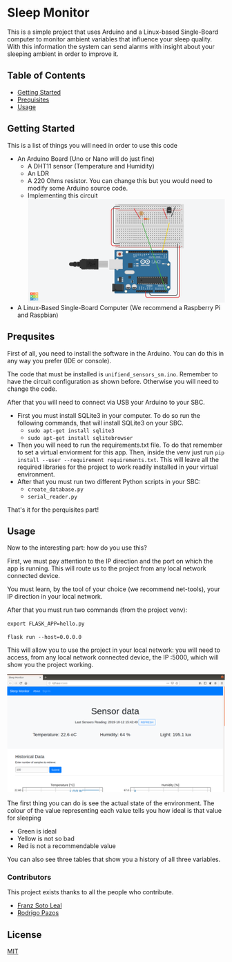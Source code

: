 # Sleep Monitor
This is a simple project that uses Arduino and a Linux-based Single-Board computer to monitor ambient variables that influence your sleep quality. With this information the system can send alarms with insight about your sleeping ambient in order to improve it.

## Table of Contents

- [Getting Started](#getting-started)
- [Prequisites](#prequsites)
- [Usage](#usage)

## Getting Started
This is a list of things you will need in order to use this code
 * An Arduino Board (Uno or Nano will do just fine)
    * A DHT11 sensor (Temperature and Humidity)
    * An LDR
    * A 220 Ohms resistor. You can change this but you would need to modify some Arduino source code.
    * Implementing this circuit
        ![Circuit](https://raw.githubusercontent.com/ropa1998/SleepMonitor/master/Images/Start%20Simulating.png) 
 *  A Linux-Based Single-Board Computer (We recommend a Raspberry Pi and Raspbian)
## Prequsites
First of all, you need to install the software in the Arduino. You can do this in any way you prefer (IDE or console).

The code that must be installed is `unifiend_sensors_sm.ino`. Remember to have the circuit configuration as shown before. Otherwise you will need to change the code.
 
After that you will need to connect via USB your Arduino to your SBC.
* First you must install SQLite3 in your computer. To do so run the following commands, that will install SQLite3 on your SBC.
    * `sudo apt-get install sqlite3`
    * `sudo apt-get install sqlitebrowser`
* Then you will need to run the requirements.txt file. To do that remember to set a virtual enviorment for this app. Then, inside the venv just run `pip install --user --requirement requirements.txt`. This will leave all the required libraries for the project to work readily installed in your virtual environment.
* After that you must run two different Python scripts in your SBC:
    * `create_database.py`
    * `serial_reader.py`
 
 That's it for the perquisites part! 
 
 ## Usage
 Now to the interesting part: how do you use this?
 
 First, we must pay attention to the IP direction and the port on which the app is running. This will route us to the project from any local network connected device.
 
 You must learn, by the tool of your choice (we recommend net-tools), your IP direction in your local network.
 
 After that you must run two commands (from the project venv): 
 
 `export FLASK_APP=hello.py`
 
 `flask run --host=0.0.0.0`
 
 This will allow you to use the project in your local network: you will need to access, from any local network connected device, the IP <SBC-IP>:5000, which will show you the project working.
 
 ![Sample main page](https://raw.githubusercontent.com/ropa1998/SleepMonitor/master/Images/sample_page.png)
 
 The first thing you can do is see the actual state of the environment. The colour of the value representing each value tells you how ideal is that value for sleeping
 * Green is ideal
 * Yellow is not so bad
 * Red is not a recommendable value
 
 You can also see three tables that show you a history of all three variables.      


### Contributors

This project exists thanks to all the people who contribute. 
* [Franz Soto Leal](https://github.com/FranzSL)
* [Rodrigo Pazos](https://github.com/ropa1998) 


## License

[MIT](LICENSE)